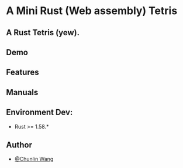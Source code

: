 # A Mini Rust (Web assembly) Tetris

## A Rust Tetris (yew).

## Demo

## Features

## Manuals

## Environment Dev:
* Rust >= 1.58.* 


## Author
* [@Chunlin Wang](https://www.linkedin.com/in/chunlin-wang-b606b159/)
